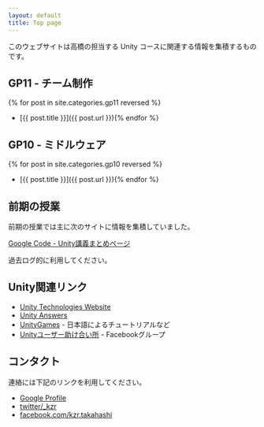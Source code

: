 ```yaml
---
layout: default
title: Top page
---
```


このウェブサイトは高橋の担当する Unity コースに関連する情報を集積するものです。

## GP11 - チーム制作

{% for post in site.categories.gp11 reversed %}
- [{{ post.title }}]({{ post.url }}){% endfor %}

## GP10 - ミドルウェア

{% for post in site.categories.gp10 reversed %}
- [{{ post.title }}]({{ post.url }}){% endfor %}

## 前期の授業

前期の授業では主に次のサイトに情報を集積していました。

  [Google Code - Unity講義まとめページ](http://code.google.com/p/vga-unity/)

過去ログ的に利用してください。

## Unity関連リンク

 - [Unity Technologies Website](http://unity3d.com/)
 - [Unity Answers](http://answers.unity3d.com)
 - [UnityGames](http://www.unitygames.jp/) - 日本語によるチュートリアルなど
 - [Unityユーザー助け合い所](https://www.facebook.com/groups/unityuserj/) - Facebookグループ

## コンタクト

連絡には下記のリンクを利用してください。

 - [Google Profile](http://profiles.google.com/keijiro/about)
 - [twitter/_kzr](http://twitter.com/_kzr)
 - [facebook.com/kzr.takahashi](http://facebook.com/kzr.takahashi)
